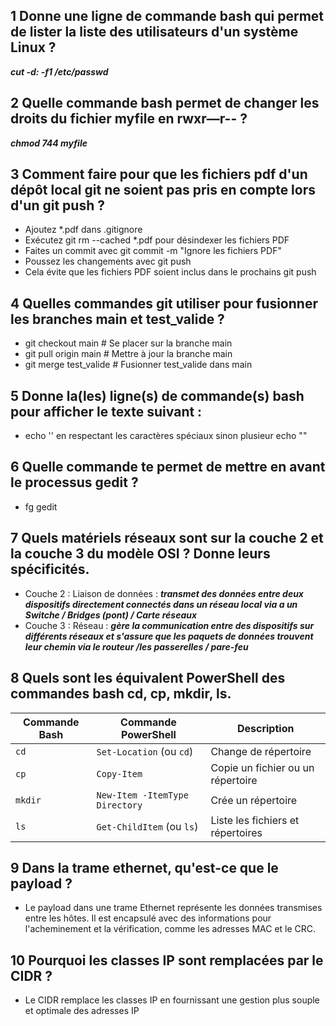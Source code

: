 ##  1 Donne une ligne de commande bash qui permet de lister la liste des utilisateurs d'un système Linux ?

  **_cut -d: -f1 /etc/passwd_**

## 2 Quelle commande bash permet de changer les droits du fichier myfile en rwxr—r-- ?

  **_chmod 744 myfile_**

## 3 Comment faire pour que les fichiers pdf d'un dépôt local git ne soient pas pris en compte lors d'un git push ?
  
  - Ajoutez *.pdf dans .gitignore
  - Exécutez git rm --cached *.pdf pour désindexer les fichiers PDF
  - Faites un commit avec git commit -m "Ignore les fichiers PDF"
  - Poussez les changements avec git push
  - Cela évite que les fichiers PDF soient inclus dans le prochains git push
    
 ## 4 Quelles commandes git utiliser pour fusionner les branches main et test_valide ?

 
   - git checkout main           # Se placer sur la branche main
   - git pull origin main         # Mettre à jour la branche main
   - git merge test_valide        # Fusionner test_valide dans main


## 5 Donne la(les) ligne(s) de commande(s) bash pour afficher le texte suivant :

- echo '' en respectant  les caractères spéciaux sinon plusieur echo ""


## 6 Quelle commande te permet de mettre en avant le processus gedit ?

- fg gedit

## 7 Quels matériels réseaux sont sur la couche 2 et la couche 3 du modèle OSI ? Donne leurs spécificités.

- Couche 2 : Liaison de données : **_transmet des données entre deux dispositifs directement connectés dans un réseau local via a un Switche / Bridges (pont) / Carte réseaux_**
- Couche 3 : Réseau : **_gère la communication entre des dispositifs sur différents réseaux et s'assure que les paquets de données trouvent leur chemin via le routeur /les passerelles / pare-feu_**

## 8 Quels sont les équivalent PowerShell des commandes bash cd, cp, mkdir, ls.

| Commande Bash  | Commande PowerShell       | Description                                      |
|----------------|---------------------------|--------------------------------------------------|
| `cd`           | `Set-Location` (ou `cd`)   | Change de répertoire                             |
| `cp`           | `Copy-Item`                | Copie un fichier ou un répertoire                |
| `mkdir`        | `New-Item -ItemType Directory` | Crée un répertoire                              |
| `ls`           | `Get-ChildItem` (ou `ls`)  | Liste les fichiers et répertoires                |


## 9 Dans la trame ethernet, qu'est-ce que le payload ?
- Le payload dans une trame Ethernet représente les données transmises entre les hôtes. Il est encapsulé avec des informations pour l'acheminement et la vérification, comme les adresses MAC et le CRC.

## 10 Pourquoi les classes IP sont remplacées par le CIDR ?
- Le CIDR remplace les classes IP en fournissant une gestion plus souple et optimale des adresses IP
